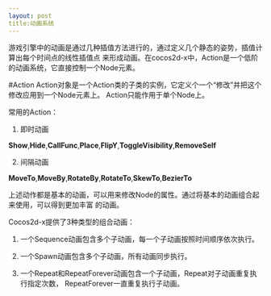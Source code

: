 ```yaml
---
layout: post
title:动画系统
---
```


游戏引擎中的动画是通过几种插值方法进行的，通过定义几个静态的姿势，插值计算出每个时间点的线性插值点
来形成动画。在cocos2d-x中，Action是一个低阶的动画系统，它直接控制一个Node元素。

#Action
Action对象是一个Action类的子类的实例，它定义个一个“修改”并把这个修改应用到一个Node元素上。
Action只能作用于单个Node上。

常用的Action：

1. 即时动画

**Show**,**Hide**,**CallFunc**,**Place**,**FlipY**,**ToggleVisibility**,**RemoveSelf**

2. 间隔动画

**MoveTo**,**MoveBy**,**RotateBy**,**RotateTo**,**SkewTo**,**BezierTo**

上述动作都是基本的动画，可以用来修改Node的属性。通过将基本的动画组合起来使用，可以得到更加丰富
的动画。

Cocos2d-x提供了3种类型的组合动画：

1. 一个Sequence动画包含多个子动画，每一个子动画按照时间顺序依次执行。

2. 一个Spawn动画包含多个子动画，所有动画同步执行。

3. 一个Repeat和RepeatForever动画包含一个子动画，Repeat对子动画重复执行指定次数，
RepeatForever一直重复执行子动画。




